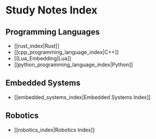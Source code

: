# Study Notes Index

## Programming Languages

- [[rust_index|Rust]]
- [[cpp_programming_language_index|C++]]
- [[Lua_Embedding|Lua]]
- [[python_programming_language_index|Python]]

## Embedded Systems

- [[embedded_systems_index|Embedded Systems Index]]

## Robotics

- [[robotics_index|Robotics Index]]
